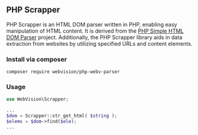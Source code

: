 ## PHP Scrapper

PHP Scrapper is an HTML DOM parser written in PHP, enabling easy manipulation of HTML content. It is derived from the [PHP Simple HTML DOM Parser](https://simplehtmldom.sourceforge.io/docs/1.9/index.html) project. Additionally, the PHP Scrapper library aids in data extraction from websites by utilizing specified URLs and content elements.

### Install via composer

```composer require webvision/php-webv-parser```

### Usage

```php
use WebVision\Scrapper;

...
$dom = Scrapper::str_get_html( $string );
$elems = $dom->find($ele);
...

```
